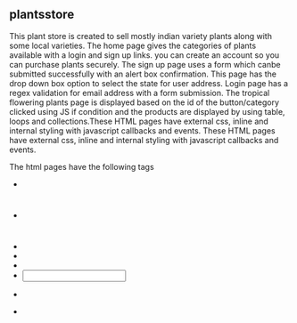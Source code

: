## plantsstore

This plant store is created to sell mostly indian variety plants along with some local varieties. The home page gives the categories of plants available with a login and sign up links. you can create an account so you can purchase plants securely. The sign up page uses a form which canbe submitted successfully with an alert box confirmation. This page has the drop down box option to select the state for user address. Login page has a regex validation for email address with a form submission. The tropical flowering plants page is displayed based on the id of the button/category clicked using JS if condition and the products are displayed by using table, loops and collections.These HTML pages have external css, inline and internal styling with javascript callbacks and events.
These HTML pages have external css, inline and internal styling with javascript callbacks and events.

The html pages have the following tags 
- <a>
- <h1>
- <img>
- <div>
- <label>
- <input>
- <p>
- <style>
- <form>
- <table>
- <button>
- <body>

with below CSS selectors

- class
- ID
- element
- pseudo
- descendent combinator

